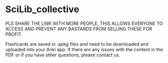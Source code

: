 # SciLib_collective

PLS SHARE THE LINK WITH MORE PEOPLE, THIS ALLOWS EVERYONE TO ACCESS AND PREVENT ANY BASTARDS FROM SELLING THESE FOR PROFIT.

Flashcards are saved in .apkg files and need to be downloaded and uploaded into your Anki app. 
If there are any issues with the content in the PDF or if you have other questions, please contact us.


